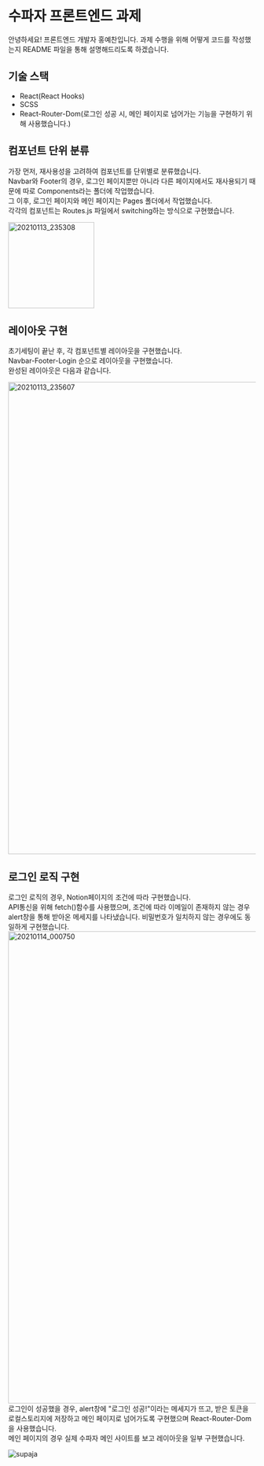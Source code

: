 # 수파자 프론트엔드 과제

안녕하세요! 프론트엔드 개발자 홍예찬입니다. 과제 수행을 위해 어떻게 코드를 작성했는지 README 파일을 통해 설명해드리도록 하겠습니다.

## 기술 스택

- React(React Hooks)<br>
- SCSS<br>
- React-Router-Dom(로그인 성공 시, 메인 페이지로 넘어가는 기능을 구현하기 위해 사용했습니다.)<br>

## 컴포넌트 단위 분류
가장 먼저, 재사용성을 고려하여 컴포넌트를 단위별로 분류했습니다.<br>
Navbar와 Footer의 경우, 로그인 페이지뿐만 아니라 다른 페이지에서도 재사용되기 때문에 따로 Components라는 폴더에 작업했습니다.<br>
그 이후, 로그인 페이지와 메인 페이지는 Pages 폴더에서 작업했습니다.<br>
각각의 컴포넌트는 Routes.js 파일에서 switching하는 방식으로 구현했습니다. <br>

<img width="175" alt="20210113_235308" src="https://user-images.githubusercontent.com/68314696/104468195-836bd800-55fa-11eb-90fc-aba4a5aadbbe.png">

## 레이아웃 구현
초기세팅이 끝난 후, 각 컴포넌트별 레이아웃을 구현했습니다.<br>
Navbar-Footer-Login 순으로 레이아웃을 구현했습니다.<br>
완성된 레이아웃은 다음과 같습니다.

<img width="960" alt="20210113_235607" src="https://user-images.githubusercontent.com/68314696/104468554-f07f6d80-55fa-11eb-8da1-c029f8d682d3.png">

## 로그인 로직 구현
로그인 로직의 경우, Notion페이지의 조건에 따라 구현했습니다.<br>
API통신을 위해 fetch()함수를 사용했으며, 조건에 따라 이메일이 존재하지 않는 경우 alert창을 통해 받아온 메세지를 나타냈습니다. 비밀번호가 일치하지 않는 경우에도 동일하게 구현했습니다.<br>
<img width="960" alt="20210114_000750" src="https://user-images.githubusercontent.com/68314696/104470041-94b5e400-55fc-11eb-9d5f-741d54ef3afe.png"> <br>
로그인이 성공했을 경우, alert창에 "로그인 성공!"이라는 메세지가 뜨고, 받은 토큰을 로컬스토리지에 저장하고 메인 페이지로 넘어가도록 구현했으며 React-Router-Dom을 사용했습니다.<br>
메인 페이지의 경우 실제 수파자 메인 사이트를 보고 레이아웃을 일부 구현했습니다.<br>

![supaja](https://user-images.githubusercontent.com/68314696/104592610-d05eb580-56b1-11eb-9db1-5105675ea622.gif)
